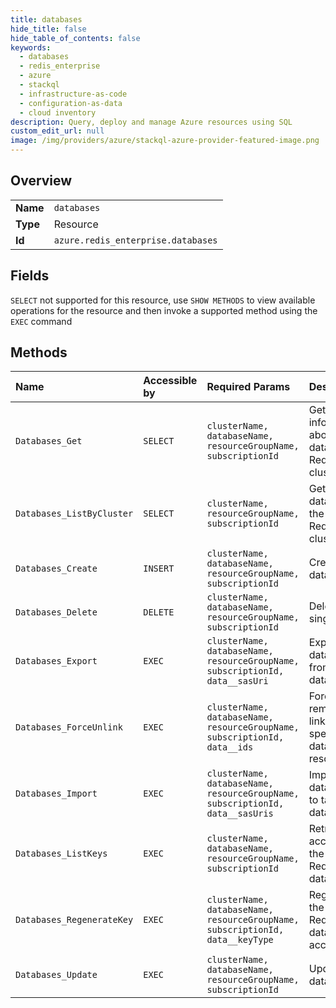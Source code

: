 ```yaml
---
title: databases
hide_title: false
hide_table_of_contents: false
keywords:
  - databases
  - redis_enterprise
  - azure    
  - stackql
  - infrastructure-as-code
  - configuration-as-data
  - cloud inventory
description: Query, deploy and manage Azure resources using SQL
custom_edit_url: null
image: /img/providers/azure/stackql-azure-provider-featured-image.png
---
```

  
    

## Overview
<table><tbody>
<tr><td><b>Name</b></td><td><code>databases</code></td></tr>
<tr><td><b>Type</b></td><td>Resource</td></tr>
<tr><td><b>Id</b></td><td><code>azure.redis_enterprise.databases</code></td></tr>
</tbody></table>

## Fields
`SELECT` not supported for this resource, use `SHOW METHODS` to view available operations for the resource and then invoke a supported method using the `EXEC` command  
## Methods
| Name | Accessible by | Required Params | Description |
|:-----|:--------------|:----------------|:------------|
| `Databases_Get` | `SELECT` | `clusterName, databaseName, resourceGroupName, subscriptionId` | Gets information about a database in a RedisEnterprise cluster. |
| `Databases_ListByCluster` | `SELECT` | `clusterName, resourceGroupName, subscriptionId` | Gets all databases in the specified RedisEnterprise cluster. |
| `Databases_Create` | `INSERT` | `clusterName, databaseName, resourceGroupName, subscriptionId` | Creates a database |
| `Databases_Delete` | `DELETE` | `clusterName, databaseName, resourceGroupName, subscriptionId` | Deletes a single database |
| `Databases_Export` | `EXEC` | `clusterName, databaseName, resourceGroupName, subscriptionId, data__sasUri` | Exports a database file from target database. |
| `Databases_ForceUnlink` | `EXEC` | `clusterName, databaseName, resourceGroupName, subscriptionId, data__ids` | Forcibly removes the link to the specified database resource. |
| `Databases_Import` | `EXEC` | `clusterName, databaseName, resourceGroupName, subscriptionId, data__sasUris` | Imports database files to target database. |
| `Databases_ListKeys` | `EXEC` | `clusterName, databaseName, resourceGroupName, subscriptionId` | Retrieves the access keys for the RedisEnterprise database. |
| `Databases_RegenerateKey` | `EXEC` | `clusterName, databaseName, resourceGroupName, subscriptionId, data__keyType` | Regenerates the RedisEnterprise database's access keys. |
| `Databases_Update` | `EXEC` | `clusterName, databaseName, resourceGroupName, subscriptionId` | Updates a database |
